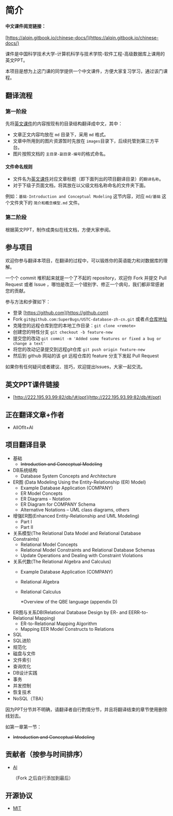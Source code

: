 # 简介

#### 中文课件阅览链接：

[https://alqin.gitbook.io/chinese-docs/](https://alqin.gitbook.io/chinese-docs/)

课件是中国科学技术大学-计算机科学与技术学院-软件工程-高级数据库上课用的英文PPT。

本项目是想为上这门课的同学提供一个中文课件，方便大家复习学习，通过该门课程。

## 翻译流程

### 第一阶段

先将[英文课件](http://222.195.93.99:82/db/#/ppt)的内容按现有的目录结构翻译成中文，其中：

* 文章正文内容均放在 `md` 目录下，采用 `md` 格式。
* 文章中所用到的图片资源暂时先放在 `images`目录下，后续托管到第三方平台。
* 图片按照文档的 `主目录-副目录-编号`的格式命名。

#### 文件命名规则

* 文件名为[英文课件](http://222.195.93.99:82/db/#/ppt)对应文章标题（即下面列出的项目翻译目录）的`翻译名称`。
* 对于下级子页面文档，将其放在以父级文档名称命名的文件夹下面。

例如：`基础-Introduction and Conceptual Modeling` 这节内容，对应 `md/基础` 这个文件夹下的 `简介和概念模型.md` 文件。

### 第二阶段

根据英文PPT，制作成类似在线文档，方便大家参阅。

## 参与项目

欢迎你参与翻译本项目，在翻译的过程中，可以锻炼你的英语能力和对数据库的理解。

一个个 commit 堆积起来就是一个了不起的 repository，欢迎你 Fork 并提交 Pull Request 或者 Issue ，哪怕是改正一个错别字、修正一个病句，我们都非常感谢您的贡献。

参与方法和步骤如下：

* 登录 [https://github.com](https://github.com)
* Fork `git@github.com:SuperBugs/USTC-database-zh-cn.git` 或者点[仓库地址](https://github.com/SuperBugs/USTC-database-zh-cn.git)
* 克隆您的远程仓库到您的本地工作目录：`git clone <remote>`
* 创建您的特性分支 `git checkout -b feature-new`
* 提交您的改动 `git commit -m 'Added some features or fixed a bug or change a text'`
* 将您的改动记录提交到远程git仓库 `git push origin feature-new`
* 然后到 github 网站的该 git 远程仓库的 feature 分支下发起 Pull Request

如果你有任何疑问或者建议、技巧，欢迎提出Issues，大家一起交流。

## 英文PPT课件链接

* [http://222.195.93.99:82/db/\#/ppt](http://222.195.93.99:82/db/#/ppt)

## 正在翻译文章+作者

* AllOfIt+Al

## 项目翻译目录

* 基础
  * ~~Introduction and Conceptual Modeling~~
* DB系统结构
  * Database System Concepts and Architecture
* ER图 \(Data Modeling Using the Entity-Relationship \(ER\) Model\)
  * Example Database Application \(COMPANY\)
  * ER Model Concepts
  * ER Diagrams - Notation
  * ER Diagram for COMPANY Schema
  * Alternative Notations – UML class diagrams, others
* 增强ER图\(Enhanced Entity-Relationship and UML Modeling\)
  * Part I
  * Part II
* 关系模型\(The Relational Data Model and Relational Database Constraints\)
  * Relational Model Concepts
  * Relational Model Constraints and Relational Database Schemas
  * Update Operations and Dealing with Constraint Violations
* 关系代数\(The Relational Algebra and Calculus\)
  * Example Database Application \(COMPANY\)
  * Relational Algebra
  * Relational Calculus

    \*Overview of the QBE language \(appendix D\)
* ER图与关系DB\(Relational Database Design by ER- and EERR-to-Relational Mapping\)
  * ER-to-Relational Mapping Algorithm
  * Mapping EER Model Constructs to Relations 
* SQL
* SQL进阶    
* 规范化    
* 磁盘与文件
* 文件索引    
* 查询优化    
* DB设计实践
* 事务    
* 并发控制    
* 恢复技术
* NoSQL（TBA）

因为PPT分节并不明确，请翻译者自行酌情分节，并且将翻译结束的章节使用删除线划去。

如第一章第一节：

* ~~Introduction and Conceptual Modeling~~

## 贡献者（按参与时间排序）

* [Al](https://github.com/SuperBugs)

  （Fork 之后自行添加到最后）

## 开源协议

* [MIT](https://github.com/SuperBugs/USTC-database-zh-cn/tree/ff000c3fbcbee3c7f9d83834650dcf99dd4ef05c/LICENSE/README.md)

